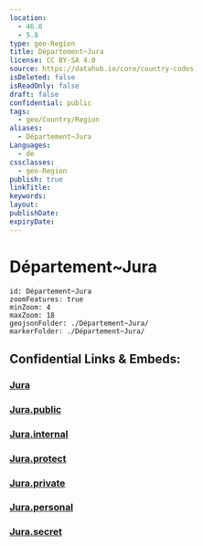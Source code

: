 ```yaml
---
location:
  - 46.8
  - 5.8
type: geo-Region
title: Département~Jura
license: CC BY-SA 4.0
source: https://datahub.io/core/country-codes
isDeleted: false
isReadOnly: false
draft: false
confidential: public
tags:
  - geo/Country/Region
aliases:
  - Département~Jura
Languages:
  - de
cssclasses:
  - geo-Region
publish: true
linkTitle:
keywords:
layout:
publishDate:
expiryDate:
---
```


# Département~Jura

```leaflet
id: Département~Jura
zoomFeatures: true 
minZoom: 4 
maxZoom: 18
geojsonFolder: ./Département~Jura/
markerFolder: ./Département~Jura/
```


## Confidential Links & Embeds: 

### [Jura](/_Standards/Earth/Continent/Europe/Europe~West/France/regions~France/Bourgogne-Franche-Comté/departments~Bourgogne-Franche-Comté/Jura.md) 

### [Jura.public](/_public/Earth/Continent/Europe/Europe~West/France/regions~France/Bourgogne-Franche-Comté/departments~Bourgogne-Franche-Comté/Jura.public.md) 

### [Jura.internal](/_internal/Earth/Continent/Europe/Europe~West/France/regions~France/Bourgogne-Franche-Comté/departments~Bourgogne-Franche-Comté/Jura.internal.md) 

### [Jura.protect](/_protect/Earth/Continent/Europe/Europe~West/France/regions~France/Bourgogne-Franche-Comté/departments~Bourgogne-Franche-Comté/Jura.protect.md) 

### [Jura.private](/_private/Earth/Continent/Europe/Europe~West/France/regions~France/Bourgogne-Franche-Comté/departments~Bourgogne-Franche-Comté/Jura.private.md) 

### [Jura.personal](/_personal/Earth/Continent/Europe/Europe~West/France/regions~France/Bourgogne-Franche-Comté/departments~Bourgogne-Franche-Comté/Jura.personal.md) 

### [Jura.secret](/_secret/Earth/Continent/Europe/Europe~West/France/regions~France/Bourgogne-Franche-Comté/departments~Bourgogne-Franche-Comté/Jura.secret.md)

